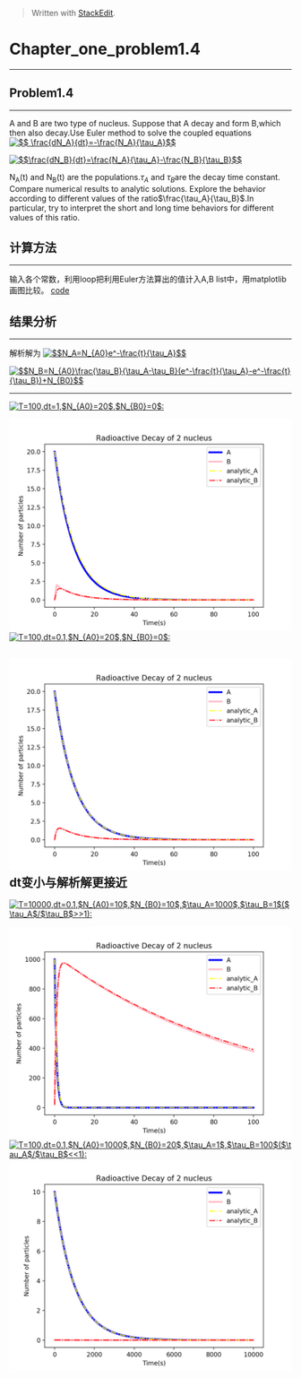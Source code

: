 ﻿> Written with [StackEdit](https://stackedit.io/).




# Chapter_one_problem1.4
------------------------------------------
## Problem1.4
--------------------
A and B are two type of nucleus. Suppose that A decay and form B,which then also decay.Use Euler method to solve the coupled equations
<a href="http://www.codecogs.com/eqnedit.php?latex=$$&space;\frac{dN_A}{dt}=-\frac{N_A}{\tau_A}$$" target="_blank"><img src="http://latex.codecogs.com/gif.latex?$$&space;\frac{dN_A}{dt}=-\frac{N_A}{\tau_A}$$" title="$$ \frac{dN_A}{dt}=-\frac{N_A}{\tau_A}$$" /></a>

<a href="http://www.codecogs.com/eqnedit.php?latex=$$\frac{dN_B}{dt}=\frac{N_A}{\tau_A}-\frac{N_B}{\tau_B}$$" target="_blank"><img src="http://latex.codecogs.com/gif.latex?$$\frac{dN_B}{dt}=\frac{N_A}{\tau_A}-\frac{N_B}{\tau_B}$$" title="$$\frac{dN_B}{dt}=\frac{N_A}{\tau_A}-\frac{N_B}{\tau_B}$$" /></a>

N<sub>A</sub>(t) and N<sub>B</sub>(t) are the populations.$\tau_A$ and $\tau_B$are the decay time constant.
Compare numerical results to analytic solutions.
Explore the behavior according to different values of the ratio$\frac{\tau_A}{\tau_B}$.In particular, try to interpret the short and long time behaviors for different values of this ratio.
## 计算方法
-------------------------

输入各个常数，利用loop把利用Euler方法算出的值计入A,B list中，用matplotlib画图比较。 
[code](https://github.com/jxw666/computationalphysics_N2015301020090/blob/master/Ch1_1.4.py)

## 结果分析
------------------------------
解析解为
<a href="http://www.codecogs.com/eqnedit.php?latex=$$N_A=N_{A0}e^-\frac{t}{\tau_A}$$" target="_blank"><img src="http://latex.codecogs.com/gif.latex?$$N_A=N_{A0}e^-\frac{t}{\tau_A}$$" title="$$N_A=N_{A0}e^-\frac{t}{\tau_A}$$" /></a>

<a href="http://www.codecogs.com/eqnedit.php?latex=$$N_B=N_{A0}\frac{\tau_B}{\tau_A-\tau_B}(e^-\frac{t}{\tau_A}-e^-\frac{t}{\tau_B})&plus;N_{B0}$$" target="_blank"><img src="http://latex.codecogs.com/gif.latex?$$N_B=N_{A0}\frac{\tau_B}{\tau_A-\tau_B}(e^-\frac{t}{\tau_A}-e^-\frac{t}{\tau_B})&plus;N_{B0}$$" title="$$N_B=N_{A0}\frac{\tau_B}{\tau_A-\tau_B}(e^-\frac{t}{\tau_A}-e^-\frac{t}{\tau_B})+N_{B0}$$" /></a>

------------------------------------------------
<a href="http://www.codecogs.com/eqnedit.php?latex=T=100,dt=1,$N_{A0}=20$,$N_{B0}=0$:" target="_blank"><img src="http://latex.codecogs.com/gif.latex?T=100,dt=1,$N_{A0}=20$,$N_{B0}=0$:" title="T=100,dt=1,$N_{A0}=20$,$N_{B0}=0$:" /></a>


![1](https://github.com/jxw666/computationalphysics_N2015301020090/blob/master/Figure_1.png)
<a href="http://www.codecogs.com/eqnedit.php?latex=T=100,dt=0.1,$N_{A0}=20$,$N_{B0}=0$:" target="_blank"><img src="http://latex.codecogs.com/gif.latex?T=100,dt=0.1,$N_{A0}=20$,$N_{B0}=0$:" title="T=100,dt=0.1,$N_{A0}=20$,$N_{B0}=0$:" />
</a>

![2](https://github.com/jxw666/computationalphysics_N2015301020090/blob/master/fig2.png)
dt变小与解析解更接近
-------------------------------------------
<a href="http://www.codecogs.com/eqnedit.php?latex=T=10000,dt=0.1,$N_{A0}=10$,$N_{B0}=10$,$\tau_A=1000$,$\tau_B=1$($\tau_A$/$\tau_B$>>1):" target="_blank"><img src="http://latex.codecogs.com/gif.latex?T=10000,dt=0.1,$N_{A0}=10$,$N_{B0}=10$,$\tau_A=1000$,$\tau_B=1$($\tau_A$/$\tau_B$>>1):" title="T=10000,dt=0.1,$N_{A0}=10$,$N_{B0}=10$,$\tau_A=1000$,$\tau_B=1$($\tau_A$/$\tau_B$>>1):" /></a>

![3](https://github.com/jxw666/computationalphysics_N2015301020090/blob/master/fig3.png)
<a href="http://www.codecogs.com/eqnedit.php?latex=T=100,dt=0.1,$N_{A0}=1000$,$N_{B0}=20$,$\tau_A=1$,$\tau_B=100$($\tau_A$/$\tau_B$<<1):" target="_blank"><img src="http://latex.codecogs.com/gif.latex?T=100,dt=0.1,$N_{A0}=1000$,$N_{B0}=20$,$\tau_A=1$,$\tau_B=100$($\tau_A$/$\tau_B$<<1):" title="T=100,dt=0.1,$N_{A0}=1000$,$N_{B0}=20$,$\tau_A=1$,$\tau_B=100$($\tau_A$/$\tau_B$<<1):" /></a>
![4](https://github.com/jxw666/computationalphysics_N2015301020090/blob/master/fig4.png)
